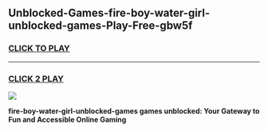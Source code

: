 
## Unblocked-Games-fire-boy-water-girl-unblocked-games-Play-Free-gbw5f
<h3>
<a href="https://premium76.site?title=fire-boy-water-girl-unblocked-games&ref=17A">CLICK TO PLAY</a></h3>
<hr>

<h3>
<a href="https://premium76.site?title=fire-boy-water-girl-unblocked-games&ref=17A">CLICK 2 PLAY</a>
  
</h3>

<a href="https://premium76.site?title=fire-boy-water-girl-unblocked-games&ref=17A"><img src="https://clearcache.store/games.png"></a>


**fire-boy-water-girl-unblocked-games games unblocked: Your Gateway to Fun and Accessible Online Gaming**
